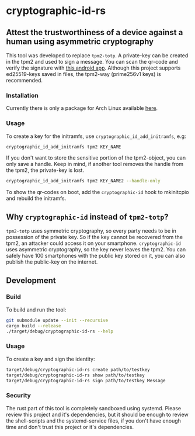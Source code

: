 # cryptographic-id-rs

## Attest the trustworthiness of a device against a human using asymmetric cryptography

This tool was developed to replace `tpm2-totp`. A private-key can be created in the tpm2 and used to sign a message. You can scan the qr-code and verify the signature with [this android app](https://gitlab.com/cryptographic_id/cryptographic-id-flutter/). Although this project supports ed25519-keys saved in files, the tpm2-way (prime256v1 keys) is recommended.

### Installation

Currently there is only a package for Arch Linux available [here](https://aur.archlinux.org/packages/cryptographic-id-rs).

### Usage

To create a key for the initramfs, use `cryptographic_id_add_initramfs`, e.g:

```bash
cryptographic_id_add_initramfs tpm2 KEY_NAME
```

If you don't want to store the sensitive portion of the tpm2-object, you can only save a handle. Keep in mind, if another tool removes the handle from the tpm2, the private-key is lost.
```bash
cryptographic_id_add_initramfs tpm2 KEY_NAME2 --handle-only
```

To show the qr-codes on boot, add the `cryptographic-id` hook to mkinitcpio and rebuild the initramfs.

## Why `cryptographic-id` instead of `tpm2-totp`?

`tpm2-totp` uses symmetric cryptography, so every party needs to be in possession of the private key. So if the key cannot be recovered from the tpm2, an attacker could access it on your smartphone. `cryptographic-id` uses asymmetric cryptography, so the key never leaves the tpm2. You can safely have 100 smartphones with the public key stored on it, you can also publish the public-key on the internet.

## Development

### Build

To build and run the tool:
```bash
git submodule update --init --recursive
cargo build --release
./target/debug/cryptographic-id-rs --help
```

### Usage

To create a key and sign the identity:
```bash
target/debug/cryptographic-id-rs create path/to/testkey
target/debug/cryptographic-id-rs show path/to/testkey
target/debug/cryptographic-id-rs sign path/to/testkey Message
```

### Security

The rust part of this tool is completely sandboxed using systemd. Please review this project and it's dependencies, but it should be enough to review the shell-scripts and the systemd-service files, if you don't have enough time and don't trust this project or it's dependencies.
